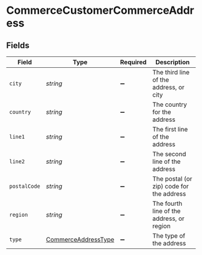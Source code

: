 # CommerceCustomerCommerceAddress


## Fields

| Field                                                             | Type                                                              | Required                                                          | Description                                                       |
| ----------------------------------------------------------------- | ----------------------------------------------------------------- | ----------------------------------------------------------------- | ----------------------------------------------------------------- |
| `city`                                                            | *string*                                                          | :heavy_minus_sign:                                                | The third line of the address, or city                            |
| `country`                                                         | *string*                                                          | :heavy_minus_sign:                                                | The country for the address                                       |
| `line1`                                                           | *string*                                                          | :heavy_minus_sign:                                                | The first line of the address                                     |
| `line2`                                                           | *string*                                                          | :heavy_minus_sign:                                                | The second line of the address                                    |
| `postalCode`                                                      | *string*                                                          | :heavy_minus_sign:                                                | The postal (or zip) code for the address                          |
| `region`                                                          | *string*                                                          | :heavy_minus_sign:                                                | The fourth line of the address, or region                         |
| `type`                                                            | [CommerceAddressType](../../models/shared/commerceaddresstype.md) | :heavy_minus_sign:                                                | The type of the address                                           |